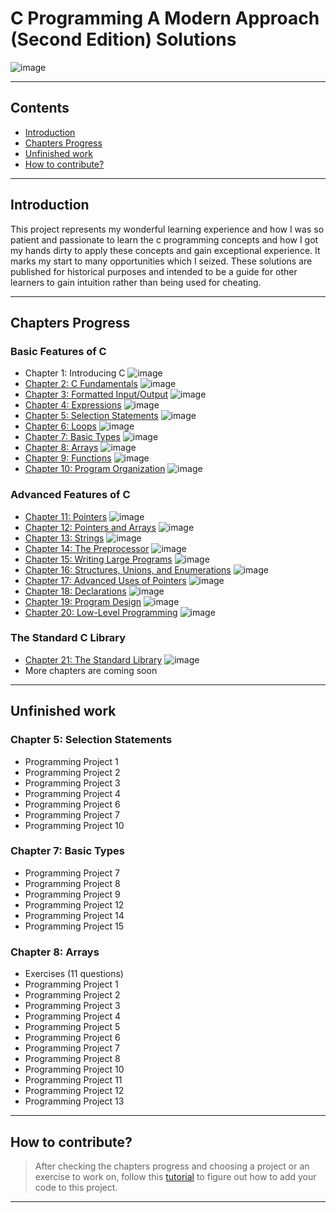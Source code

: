 # C Programming A Modern Approach (Second Edition) Solutions

![image](https://drive.google.com/uc?export=view&id=1rIqx7w1mcmoC23yDfspfyeYAQiPgpRXe)

---

## Contents

- [Introduction](#introduction)
- [Chapters Progress](#chapters-progress)
- [Unfinished work](#unfinished-work)
- [How to contribute?](#how-to-contribute)

---

## Introduction

This project represents my wonderful learning experience and how I was so patient and passionate to learn the c programming concepts and how I got my hands dirty to apply these concepts and gain exceptional experience. It marks my start to many opportunities which I seized. These solutions are published for historical purposes and intended to be a guide for other learners to gain intuition rather than being used for cheating.

---

## Chapters Progress

### Basic Features of C

- Chapter 1: Introducing C ![image](https://progress-bar.xyz/100/?width=100&prefix=No+Execises+)
- [Chapter 2: C Fundamentals](Ch02_C_Fundamentals) ![image](https://progress-bar.xyz/100/?width=100)
- [Chapter 3: Formatted Input/Output](Ch03_Formatted_Input_Output) ![image](https://progress-bar.xyz/100/?width=100)
- [Chapter 4: Expressions](Ch04_Expressions) ![image](https://progress-bar.xyz/100/?width=100)
- [Chapter 5: Selection Statements](Ch05_Selection_Statements) ![image](https://progress-bar.xyz/15/?width=100&scale=22&suffix=/22)
- [Chapter 6: Loops](Ch06_Loops) ![image](https://progress-bar.xyz/100/?width=100)
- [Chapter 7: Basic Types](Ch07_Basic_Types) ![image](https://progress-bar.xyz/24/?width=100&scale=30&suffix=/30)
- [Chapter 8: Arrays](Ch08_Arrays) ![image](https://progress-bar.xyz/5/?width=100&scale=28&suffix=/28)
- [Chapter 9: Functions](Ch09_Functions) ![image](https://progress-bar.xyz/100/?width=100)
- [Chapter 10: Program Organization](Ch10_Program_Organization) ![image](https://progress-bar.xyz/100/?width=100)

### Advanced Features of C

- [Chapter 11: Pointers](Ch11_Pointers) ![image](https://progress-bar.xyz/100/?width=100)
- [Chapter 12: Pointers and Arrays](Ch12_Pointers_and_Arrays) ![image](https://progress-bar.xyz/100/?width=100)
- [Chapter 13: Strings](Ch13_Strings) ![image](https://progress-bar.xyz/100/?width=100)
- [Chapter 14: The Preprocessor](Ch14_The_Preprocessor) ![image](https://progress-bar.xyz/100/?width=100)
- [Chapter 15: Writing Large Programs](Ch15_Writing_Large_Programs) ![image](https://progress-bar.xyz/100/?width=100)
- [Chapter 16: Structures, Unions, and Enumerations](Ch16_Structures_Unions_and_Enumerations) ![image](https://progress-bar.xyz/100/?width=100)
- [Chapter 17: Advanced Uses of Pointers](Ch17_Advanced_Uses_of_Pointers) ![image](https://progress-bar.xyz/100/?width=100)
- [Chapter 18: Declarations](Ch18_Declarations) ![image](https://progress-bar.xyz/100/?width=100)
- [Chapter 19: Program Design](Ch19_Program_Design) ![image](https://progress-bar.xyz/100/?width=100)
- [Chapter 20: Low-Level Programming](Ch20_Low_Level_Programming) ![image](https://progress-bar.xyz/100/?width=100)

### The Standard C Library

- [Chapter 21: The Standard Library](Ch21_The_Standard_Library) ![image](https://progress-bar.xyz/100/?width=100)
- More chapters are coming soon

---

## Unfinished work

### Chapter 5: Selection Statements

- Programming Project 1
- Programming Project 2
- Programming Project 3
- Programming Project 4
- Programming Project 6
- Programming Project 7
- Programming Project 10

### Chapter 7: Basic Types

- Programming Project 7
- Programming Project 8
- Programming Project 9
- Programming Project 12
- Programming Project 14
- Programming Project 15

### Chapter 8: Arrays

- Exercises (11 questions)
- Programming Project 1
- Programming Project 2
- Programming Project 3
- Programming Project 4
- Programming Project 5
- Programming Project 6
- Programming Project 7
- Programming Project 8
- Programming Project 10
- Programming Project 11
- Programming Project 12
- Programming Project 13

---

## How to contribute?

> After checking the chapters progress and choosing a project or an exercise to work on, follow this [tutorial](https://www.dataschool.io/how-to-contribute-on-github/) to figure out how to add your code to this project.

---
